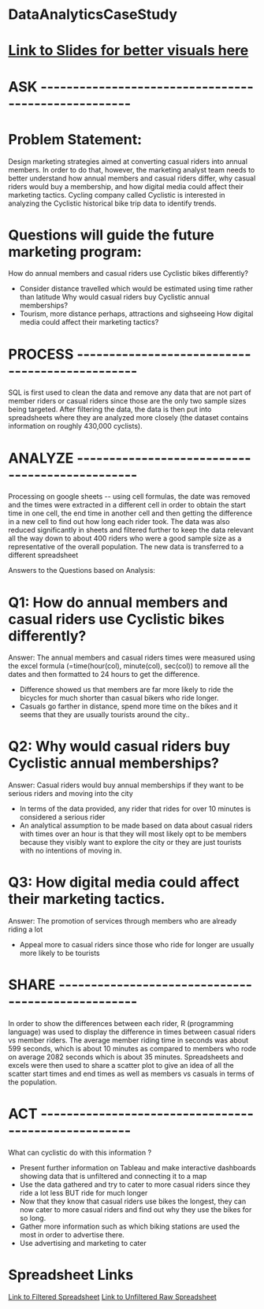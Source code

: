 # DataAnalyticsCaseStudy 
# [Link to Slides for better visuals here](https://docs.google.com/presentation/d/1w72tFtqQIUHG5KSLIH_DBT07t3_pwRnN-tJ7Zmjpxf4/edit?usp=sharing)

# ASK ----------------------------------------------------
# Problem Statement: 
Design marketing strategies aimed at converting casual riders into annual members. In order to do that, however, the marketing analyst team needs to better understand how annual members and casual riders differ, why casual riders would buy a membership, and how digital media could affect their marketing tactics. Cycling company called Cyclistic is interested in analyzing the Cyclistic historical bike trip data to identify trends. 

# Questions will guide the future marketing program:
How do annual members and casual riders use Cyclistic bikes differently?
- Consider distance travelled which would be estimated using time rather than latitude
Why would casual riders buy Cyclistic annual memberships?
- Tourism, more distance perhaps, attractions and sighseeing
How digital media could affect their marketing tactics?

# PROCESS -----------------------------------------------

SQL is first used to clean the data and remove any data that are not part of member riders or casual riders since those are the only two sample sizes being targeted.
After filtering the data, the data is then put into spreadsheets where they are analyzed more closely (the dataset contains information on roughly 430,000 cyclists).

# ANALYZE -----------------------------------------------

Processing on google sheets -- using cell formulas, the date was removed and the times were extracted in a different cell in order to obtain the start time in one cell,  the end time in another cell and then getting the difference in a new cell to find out how long each rider took. The data was also reduced significantly in sheets and filtered further to keep the data relevant all the way down to about 400 riders who were a good sample size as a representative of the overall population. The new data is transferred to a different spreadsheet 

Answers to the Questions based on Analysis:
# Q1: How do annual members and casual riders use Cyclistic bikes differently?
Answer:  The annual members and casual riders times were measured using the excel formula (=time(hour(col), minute(col), sec(col)) to remove all the dates and then formatted to 24 hours to get the difference. 
- Difference showed us that members are far more likely to ride the bicycles for much shorter  than casual bikers who ride longer.
- Casuals go farther in distance, spend more time on the bikes and it seems that they are usually tourists around the city.. 
# Q2: Why would casual riders buy Cyclistic annual memberships?
Answer: Casual riders would buy annual memberships if they want to be serious riders and moving into the city
- In terms of the data provided, any rider that rides for over 10 minutes is considered a serious rider
- An analytical assumption to be made based on data about casual riders with times over an hour is that they will most likely opt to be members because they visibly want to explore the city or they are just tourists with no intentions of moving in.
# Q3: How digital media could affect their marketing tactics. 
Answer: The promotion of services through members who are already riding a lot
- Appeal more to casual riders since those who ride for longer are usually more likely to be tourists

# SHARE --------------------------------------------------

In order to show the differences between each rider, R (programming language) was used to display the difference in times between casual riders vs member riders.  The average member riding time in seconds was about 599 seconds, which is about 10 minutes as compared to members who rode on average 2082 seconds which is about 35 minutes.  Spreadsheets and excels were then used to share a scatter plot to give an idea of all the scatter start times and end times as well as members vs casuals in terms of the population. 


# ACT ----------------------------------------------------


What can cyclistic do with this information ?
- Present further information on Tableau and make interactive dashboards showing data that is unfiltered and connecting it to a map
- Use the data gathered and try to cater to more casual riders since they ride a lot less BUT ride for much longer
- Now that they know that casual riders use bikes the longest, they can now cater to more casual riders and find out why they use the bikes for so long.
- Gather more information such as which biking stations are used the most in order to advertise there.
- Use advertising and marketing to cater
# Spreadsheet Links
[Link to Filtered Spreadsheet](https://docs.google.com/spreadsheets/d/1TrIzjy23xh1zGCzlhD6lcWDaxceQRToZO4_JLwrw7Lw/edit#gid=0)
[Link to Unfiltered Raw Spreadsheet](https://docs.google.com/spreadsheets/d/1NHBdTPRkSOUnPQoNU0Vk-9FrfsL4YlZrz612V-8N4Ec/edit#gid=1316045221)
		


